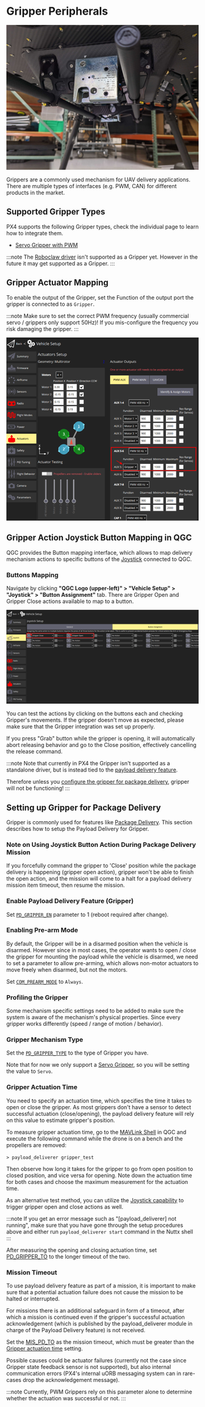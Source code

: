 # Gripper Peripherals

![High-load gripper example](../../assets/hardware/grippers/highload_gripper_example.jpg)

Grippers are a commonly used mechanism for UAV delivery applications. There are multiple types of interfaces (e.g. PWM, CAN) for different products in the market.

## Supported Gripper Types

PX4 supports the following Gripper types, check the individual page to learn how to integrate them.

- [Servo Gripper with PWM](gripper_servo.md)

:::note
The [Roboclaw driver](../modules/modules_driver.md#roboclaw) isn't supported as a Gripper yet. However in the future it may get supported as a Gripper.
:::

## Gripper Actuator Mapping

To enable the output of the Gripper, set the Function of the output port the gripper is connected to as `Gripper`.

:::note
Make sure to set the correct PWM frequency (usually commercial servo / grippers only support 50Hz)! If you mis-configure the frequency you risk damaging the gripper.
:::

![Gripper output mapping](../../assets/config/gripper/qgc_gripper_output_setup.png)

## Gripper Action Joystick Button Mapping in QGC

QGC provides the Button mapping interface, which allows to map delivery mechanism actions to specific buttons of the [Joystick](../config/joystick.md) connected to QGC.

### Buttons Mapping

Navigate by clicking **"QGC Logo (upper-left)" > "Vehicle Setup" > "Joystick" > "Button Assignment"** tab. There are Gripper Open and Gripper Close actions available to map to a button.

![Gripper action mapping](../../assets/config/gripper/qgc_gripper_actions_joystick.png)

You can test the actions by clicking on the buttons each and checking Gripper's movements. If the gripper doesn't move as expected, please make sure that the Gripper integration was set up properly.

If you press "Grab" button while the gripper is opening, it will automatically abort releasing behavior and go to the Close position, effectively cancelling the release command.

:::note
Note that currently in PX4 the Gripper isn't supported as a standalone driver, but is instead tied to the [payload delivery feature](../advanced_features/package_delivery.md).

Therefore unless you [configure the gripper for package delivery](#setting-up-gripper-for-package-delivery), gripper will not be functioning!
:::


## Setting up Gripper for Package Delivery

Gripper is commonly used for features like [Package Delivery](../advanced_features/package_delivery.md). This section describes how to setup the Payload Delivery for Gripper.

### Note on Using Joystick Button Action During Package Delivery Mission

If you forcefully command the gripper to 'Close' position while the package delivery is happening (gripper open action), gripper won't be able to finish the open action, and the mission will come to a halt for a payload delivery mission item timeout, then resume the mission.

### Enable Payload Delivery Feature (Gripper)

Set [`PD_GRIPPER_EN`](../advanced_config/parameter_reference.md#PD_GRIPPER_EN) parameter to 1 (reboot required after change).

### Enabling Pre-arm Mode

By default, the Gripper will be in a disarmed position when the vehicle is disarmed. However since in most cases, the operator wants to open / close the gripper for mounting the payload while the vehicle is disarmed, we need to set a parameter to allow pre-arming, which allows non-motor actuators to move freely when disarmed, but not the motors.

Set [`COM_PREARM_MODE`](../advanced_config/parameter_reference.md#COM_PREARM_MODE) to `Always`.

### Profiling the Gripper

Some mechanism specific settings need to be added to make sure the system is aware of the mechanism's physical properties. Since every gripper works differently (speed / range of motion / behavior).

### Gripper Mechanism Type

Set the [`PD_GRIPPER_TYPE`](../advanced_config/parameter_reference.md#PD_GRIPPER_TYPE) to the type of Gripper you have.

Note that for now we only support a [Servo Gripper](gripper_servo.md), so you will be setting the value to `Servo`.

### Gripper Actuation Time

You need to specify an actuation time, which specifies the time it takes to open or close the gripper. As most grippers don't have a sensor to detect successful actuation (close/opening), the payload delivery feature will rely on this value to estimate gripper's position.

To measure gripper actuation time, go to the [MAVLink Shell](../debug/mavlink_shell.md) in QGC  and execute the following command while the drone is on a bench and the propellers are removed:

`> payload_deliverer gripper_test`

Then observe how long it takes for the gripper to go from open position to closed position, and vice versa for opening. Note down the actuation time for both cases and choose the maximum measurement for the actuation time.

As an alternative test method, you can utilize the [Joystick capability](#griper-action-joystick-button-mapping-in-qgc) to trigger gripper open and close actions as well.

:::note
If you get an error message such as "[payload_deliverer] not running", make sure that you have gone through the setup procedures above and either run `payload_deliverer start` command in the Nuttx shell
:::

After measuring the opening and closing actuation time, set [PD_GRIPPER_TO](../advanced_config/parameter_reference.md#PD_GRIPPER_TO) to the longer timeout of the two.

### Mission Timeout

To use payload delivery feature as part of a mission, it is important to make sure that a potential actuation failure does not cause the mission to be halted or interrupted.

For missions there is an additional safeguard in form of a timeout, after which a mission is continued even if the gripper's successful actuation acknowledgement (which is published by the payload_deliverer module in charge of the Payload Delivery feature) is not received.

Set the [MIS_PD_TO](../advanced_config/parameter_reference.md#MIS_PD_TO) as the mission timeout, which must be greater than the [Gripper actuation time](#gripper-actuation-time) setting.

Possible causes could be actuator failures (currently not the case since Gripper state feedback sensor is not supported), but also internal communication errors (PX4's internal uORB messaging system can in rare-cases drop the acknowledgement message).

:::note
Currently, PWM Grippers rely on this parameter alone to determine whether the actuation was successful or not.
:::